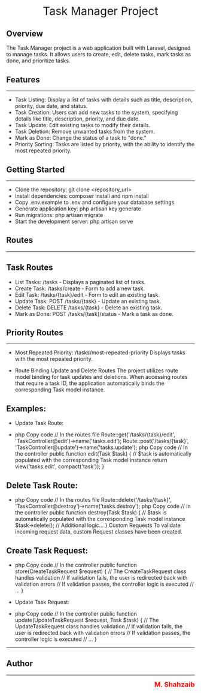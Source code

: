 <p align="center" style="color: red; font-size:30px">
  <a  target="_blank">
    <!-- Remove the Laravel logo and replace it with text -->
    Task Manager Project
  </a>
</p>



## Overview

The Task Manager project is a web application built with Laravel, designed to manage tasks. It allows users to create, edit, delete tasks, mark tasks as done, and prioritize tasks.


## Features
---

- Task Listing: Display a list of tasks with details such as title, description, priority, due date, and status.
- Task Creation: Users can add new tasks to the system, specifying details like title, description, priority, and due date.
- Task Update: Edit existing tasks to modify their details.
- Task Deletion: Remove unwanted tasks from the system.
- Mark as Done: Change the status of a task to "done."
- Priority Sorting: Tasks are listed by priority, with the ability to identify the most repeated priority.


## Getting Started
---
- Clone the repository: git clone <repository_url>
- Install dependencies: composer install and npm install
- Copy .env.example to .env and configure your database settings
- Generate application key: php artisan key:generate
- Run migrations: php artisan migrate
- Start the development server: php artisan serve


## Routes
---
## Task Routes

- List Tasks: /tasks - Displays a paginated list of tasks.
- Create Task: /tasks/create - Form to add a new task.
- Edit Task: /tasks/{task}/edit - Form to edit an existing task.
- Update Task: POST /tasks/{task} - Update an existing task.
- Delete Task: DELETE /tasks/{task} - Delete an existing task.
- Mark as Done: POST /tasks/{task}/status - Mark a task as done.

## Priority Routes
---

- Most Repeated Priority: /tasks/most-repeated-priority Displays tasks with the most repeated priority.

- Route Binding
Update and Delete Routes
The project utilizes route model binding for task updates and deletions. When accessing routes that require a task ID, the application automatically binds the corresponding Task model instance.

## Examples:
- Update Task Route:

- php
Copy code
// In the routes file
Route::get('/tasks/{task}/edit', 'TaskController@edit')->name('tasks.edit');
Route::post('/tasks/{task}', 'TaskController@update')->name('tasks.update');
php
Copy code
// In the controller
public function edit(Task $task)
{
    // $task is automatically populated with the corresponding Task model instance
    return view('tasks.edit', compact('task'));
}
## Delete Task Route:

- php
Copy code
// In the routes file
Route::delete('/tasks/{task}', 'TaskController@destroy')->name('tasks.destroy');
php
Copy code
// In the controller
public function destroy(Task $task)
{
    // $task is automatically populated with the corresponding Task model instance
    $task->delete();
    // Additional logic...
}
Custom Requests
To validate incoming request data, custom Request classes have been created.

## Create Task Request:

- php
Copy code
// In the controller
public function store(CreateTaskRequest $request)
{
    // The CreateTaskRequest class handles validation
    // If validation fails, the user is redirected back with validation errors
    // If validation passes, the controller logic is executed
    // ...
}
- Update Task Request:

- php
Copy code
// In the controller
public function update(UpdateTaskRequest $request, Task $task)
{
    // The UpdateTaskRequest class handles validation
    // If validation fails, the user is redirected back with validation errors
    // If validation passes, the controller logic is executed
    // ...
}
---

## Author

---

<p align="right">
  <span style="color: red; font-size: 18px; font-weight: bold;">M. Shahzaib</span>
</p>

